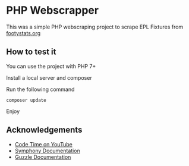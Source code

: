# PHP Webscrapper

This was a simple PHP webscraping project to scrape EPL Fixtures from [footystats.org](https://footystats.org/england/premier-league)


## How to test it

You can use the project with PHP 7+ 

Install a local server and composer 

Run the following command

```
composer update
```
Enjoy
## Acknowledgements

 - [Code Time on YouTube](https://youtu.be/jQwXLp8aSJ0)
 - [Symphony Documentation](https://symfony.com/doc/current/components/dom_crawler.html#)
 - [Guzzle Documentation](https://docs.guzzlephp.org/en/stable/)

